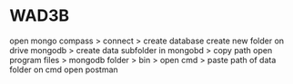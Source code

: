 # WAD3B
open mongo compass > connect > create database 
create new folder on drive mongodb > create data subfolder in mongobd > copy path
open program files > mongodb folder > bin > open cmd > paste path of data folder on cmd
open postman 
